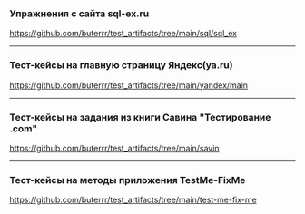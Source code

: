### Упражнения с сайта sql-ex.ru
https://github.com/buterrr/test_artifacts/tree/main/sql/sql_ex
___

### Тест-кейсы на главную страницу Яндекс(ya.ru)
https://github.com/buterrr/test_artifacts/tree/main/yandex/main
___

### Тест-кейсы на задания из книги Савина "Тестирование .com"

https://github.com/buterrr/test_artifacts/tree/main/savin
___
### Тест-кейсы на методы приложения TestMe-FixMe

https://github.com/buterrr/test_artifacts/tree/main/test-me-fix-me
